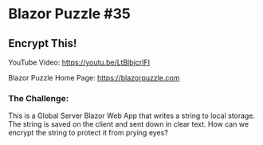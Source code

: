# Blazor Puzzle #35

## Encrypt This!

YouTube Video: https://youtu.be/LtBlbjcrIFI

Blazor Puzzle Home Page: https://blazorpuzzle.com

### The Challenge:

This is a Global Server Blazor Web App that writes a string to local storage. The string is saved on the client and sent down in clear text. How can we encrypt the string to protect it from prying eyes?



